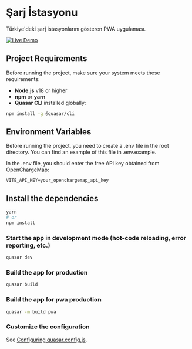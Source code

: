 # Şarj İstasyonu

Türkiye'deki şarj istasyonlarını gösteren PWA uygulaması.

<a href="https://sarjistasyonu.netlify.app/#/" target="_blank">
  <img src="https://img.shields.io/badge/Live-Demo-brightgreen" alt="Live Demo">
</a>

## Project Requirements

Before running the project, make sure your system meets these requirements:

- **Node.js** v18 or higher  
- **npm** or **yarn**  
- **Quasar CLI** installed globally:
```bash
npm install -g @quasar/cli
```

## Environment Variables

Before running the project, you need to create a .env file in the root directory.
You can find an example of this file in .env.example.

In the .env file, you should enter the free API key obtained from [OpenChargeMap](https://openchargemap.org/site):

```env
VITE_API_KEY=your_openchargemap_api_key
```

## Install the dependencies
```bash
yarn
# or
npm install
```

### Start the app in development mode (hot-code reloading, error reporting, etc.)
```bash
quasar dev
```


### Build the app for production
```bash
quasar build
```

### Build the app for pwa production
```bash
quasar -m build pwa
```

### Customize the configuration
See [Configuring quasar.config.js](https://v2.quasar.dev/quasar-cli-vite/quasar-config-js).
